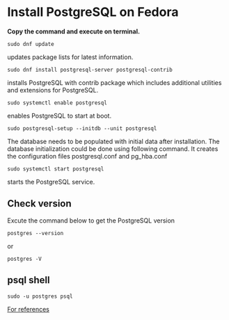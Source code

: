 # Install PostgreSQL on Fedora

**Copy the command and execute on terminal.**

```
sudo dnf update
```
updates package lists for latest information.

```
sudo dnf install postgresql-server postgresql-contrib
```
installs PostgreSQL with contrib package which includes additional utilities and extensions for PostgreSQL.

```
sudo systemctl enable postgresql
```
enables PostgreSQL to start at boot.

```
sudo postgresql-setup --initdb --unit postgresql
```
The database needs to be populated with initial data after installation. The database initialization could be done using following command. It creates the configuration files postgresql.conf and pg_hba.conf

```
sudo systemctl start postgresql
```
starts the PostgreSQL service.

## Check version
Excute the command below to get the PostgreSQL version
```
postgres --version
```
or
```
postgres -V
```

## psql shell
```
sudo -u postgres psql
```

[For references](https://docs.fedoraproject.org/en-US/quick-docs/postgresql/)